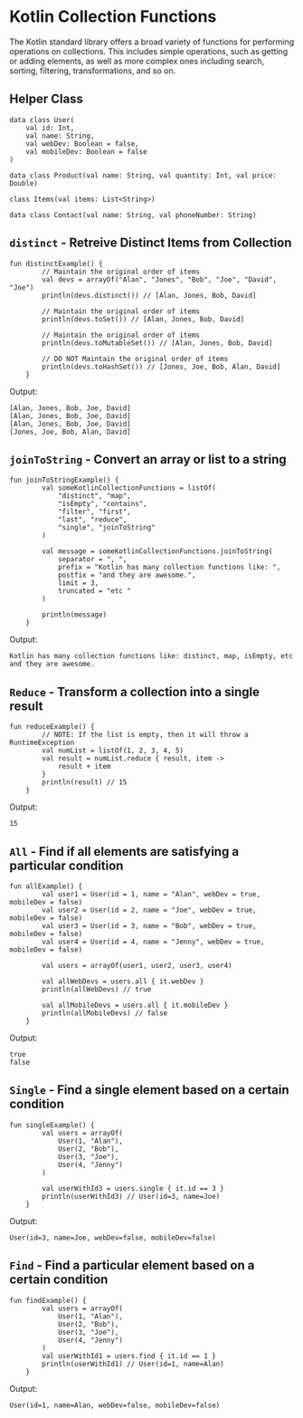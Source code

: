# Kotlin Collection Functions

The Kotlin standard library offers a broad variety of functions for performing operations on collections. This includes simple operations, such as getting or adding elements, as well as more complex ones including search, sorting, filtering, transformations, and so on.

## Helper Class
```
data class User(
    val id: Int,
    val name: String,
    val webDev: Boolean = false,
    val mobileDev: Boolean = false
)

data class Product(val name: String, val quantity: Int, val price: Double)

class Items(val items: List<String>)

data class Contact(val name: String, val phoneNumber: String)
```

## `distinct` - Retreive Distinct Items from Collection
```
fun distinctExample() {
        // Maintain the original order of items
        val devs = arrayOf("Alan", "Jones", "Bob", "Joe", "David", "Joe")
        println(devs.distinct()) // [Alan, Jones, Bob, David]

        // Maintain the original order of items
        println(devs.toSet()) // [Alan, Jones, Bob, David]

        // Maintain the original order of items
        println(devs.toMutableSet()) // [Alan, Jones, Bob, David]

        // DO NOT Maintain the original order of items
        println(devs.toHashSet()) // [Jones, Joe, Bob, Alan, David]
    }
```
Output:

```
[Alan, Jones, Bob, Joe, David]
[Alan, Jones, Bob, Joe, David]
[Alan, Jones, Bob, Joe, David]
[Jones, Joe, Bob, Alan, David]
```

## `joinToString` - Convert an array or list to a string

```
fun joinToStringExample() {
        val someKotlinCollectionFunctions = listOf(
            "distinct", "map",
            "isEmpty", "contains",
            "filter", "first",
            "last", "reduce",
            "single", "joinToString"
        )

        val message = someKotlinCollectionFunctions.joinToString(
            separator = ", ",
            prefix = "Kotlin has many collection functions like: ",
            postfix = "and they are awesome.",
            limit = 3,
            truncated = "etc "
        )

        println(message)
    }
```

Output:
```
Kotlin has many collection functions like: distinct, map, isEmpty, etc and they are awesome.
```

## `Reduce` - Transform a collection into a single result

```
fun reduceExample() {
        // NOTE: If the list is empty, then it will throw a RuntimeException
        val numList = listOf(1, 2, 3, 4, 5)
        val result = numList.reduce { result, item ->
            result + item
        }
        println(result) // 15
    }
```

Output:
```
15
```

## `All` - Find if all elements are satisfying a particular condition

```
fun allExample() {
        val user1 = User(id = 1, name = "Alan", webDev = true, mobileDev = false)
        val user2 = User(id = 2, name = "Joe", webDev = true, mobileDev = false)
        val user3 = User(id = 3, name = "Bob", webDev = true, mobileDev = false)
        val user4 = User(id = 4, name = "Jenny", webDev = true, mobileDev = false)

        val users = arrayOf(user1, user2, user3, user4)

        val allWebDevs = users.all { it.webDev }
        println(allWebDevs) // true

        val allMobileDevs = users.all { it.mobileDev }
        println(allMobileDevs) // false
    }
```

Output:
```
true
false
```

## `Single` - Find a single element based on a certain condition

```
fun singleExample() {
        val users = arrayOf(
            User(1, "Alan"),
            User(2, "Bob"),
            User(3, "Joe"),
            User(4, "Jenny")
        )

        val userWithId3 = users.single { it.id == 3 }
        println(userWithId3) // User(id=3, name=Joe)
    }
```

Output:
```
User(id=3, name=Joe, webDev=false, mobileDev=false)
```

## `Find` - Find a particular element based on a certain condition

```
fun findExample() {
        val users = arrayOf(
            User(1, "Alan"),
            User(2, "Bob"),
            User(3, "Joe"),
            User(4, "Jenny")
        )
        val userWithId1 = users.find { it.id == 1 }
        println(userWithId1) // User(id=1, name=Alan)
    }
```

Output:
```
User(id=1, name=Alan, webDev=false, mobileDev=false)
```

## 